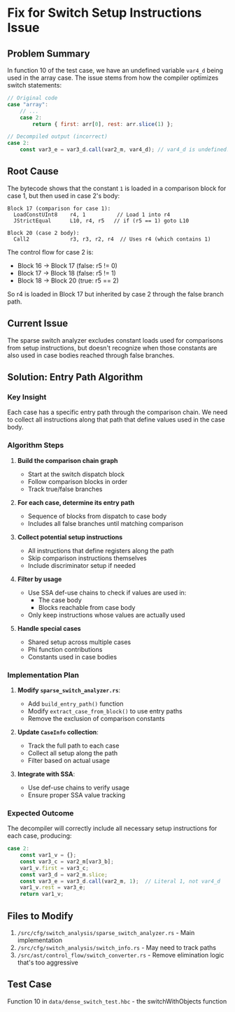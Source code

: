 # Fix for Switch Setup Instructions Issue

## Problem Summary

In function 10 of the test case, we have an undefined variable `var4_d` being used in the array case. The issue stems from how the compiler optimizes switch statements:

```javascript
// Original code
case "array":
    // ...
    case 2:
        return { first: arr[0], rest: arr.slice(1) };

// Decompiled output (incorrect)
case 2:
    const var3_e = var3_d.call(var2_m, var4_d); // var4_d is undefined!
```

## Root Cause

The bytecode shows that the constant `1` is loaded in a comparison block for case 1, but then used in case 2's body:

```
Block 17 (comparison for case 1):
  LoadConstUInt8    r4, 1          // Load 1 into r4
  JStrictEqual      L10, r4, r5   // if (r5 == 1) goto L10

Block 20 (case 2 body):
  Call2             r3, r3, r2, r4  // Uses r4 (which contains 1)
```

The control flow for case 2 is:
- Block 16 → Block 17 (false: r5 != 0)
- Block 17 → Block 18 (false: r5 != 1) 
- Block 18 → Block 20 (true: r5 == 2)

So r4 is loaded in Block 17 but inherited by case 2 through the false branch path.

## Current Issue

The sparse switch analyzer excludes constant loads used for comparisons from setup instructions, but doesn't recognize when those constants are also used in case bodies reached through false branches.

## Solution: Entry Path Algorithm

### Key Insight
Each case has a specific entry path through the comparison chain. We need to collect all instructions along that path that define values used in the case body.

### Algorithm Steps

1. **Build the comparison chain graph**
   - Start at the switch dispatch block
   - Follow comparison blocks in order
   - Track true/false branches

2. **For each case, determine its entry path**
   - Sequence of blocks from dispatch to case body
   - Includes all false branches until matching comparison

3. **Collect potential setup instructions**
   - All instructions that define registers along the path
   - Skip comparison instructions themselves
   - Include discriminator setup if needed

4. **Filter by usage**
   - Use SSA def-use chains to check if values are used in:
     - The case body
     - Blocks reachable from case body
   - Only keep instructions whose values are actually used

5. **Handle special cases**
   - Shared setup across multiple cases
   - Phi function contributions
   - Constants used in case bodies

### Implementation Plan

1. **Modify `sparse_switch_analyzer.rs`**:
   - Add `build_entry_path()` function
   - Modify `extract_case_from_block()` to use entry paths
   - Remove the exclusion of comparison constants

2. **Update `CaseInfo` collection**:
   - Track the full path to each case
   - Collect all setup along the path
   - Filter based on actual usage

3. **Integrate with SSA**:
   - Use def-use chains to verify usage
   - Ensure proper SSA value tracking

### Expected Outcome

The decompiler will correctly include all necessary setup instructions for each case, producing:

```javascript
case 2:
    const var1_v = {};
    const var3_c = var2_m[var3_b];
    var1_v.first = var3_c;
    const var3_d = var2_m.slice;
    const var3_e = var3_d.call(var2_m, 1);  // Literal 1, not var4_d
    var1_v.rest = var3_e;
    return var1_v;
```

## Files to Modify

1. `/src/cfg/switch_analysis/sparse_switch_analyzer.rs` - Main implementation
2. `/src/cfg/switch_analysis/switch_info.rs` - May need to track paths
3. `/src/ast/control_flow/switch_converter.rs` - Remove elimination logic that's too aggressive

## Test Case

Function 10 in `data/dense_switch_test.hbc` - the switchWithObjects function